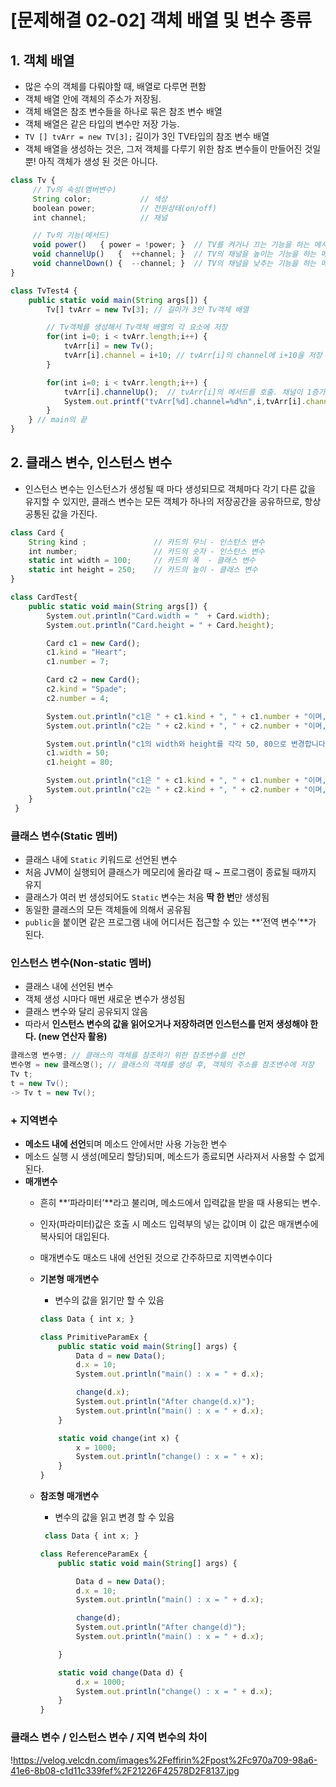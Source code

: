 # [문제해결 02-02] 객체 배열 및 변수 종류

## 1. 객체 배열
- 많은 수의 객체를 다뤄야할 때, 배열로 다루면 편함
- 객체 배열 안에 객체의 주소가 저장됨.
- 객체 배열은 참조 변수들을 하나로 묶은 참조 변수 배열
- 객체 배열은 같은 타입의 변수만 저장 가능.
- `TV [] tvArr = new TV[3];`  길이가 3인 TV타입의 참조 변수 배열
- 객체 배열을 생성하는 것은, 그저 객체를 다루기 위한 참조 변수들이 만들어진 것일 뿐! 아직 객체가 생성 된 것은 아니다.

```jsx
class Tv { 
     // Tv의 속성(멤버변수) 
     String color;           // 색상 
     boolean power;          // 전원상태(on/off) 
     int channel;          	 // 채널 

     // Tv의 기능(메서드) 
     void power()   { power = !power; }  // TV를 켜거나 끄는 기능을 하는 메서드 
     void channelUp()   {  ++channel; }  // TV의 채널을 높이는 기능을 하는 메서드 
     void channelDown() {  --channel; }  // TV의 채널을 낮추는 기능을 하는 메서드  
}

class TvTest4 {
	public static void main(String args[]) {
		Tv[] tvArr = new Tv[3]; // 길이가 3인 Tv객체 배열

		// Tv객체를 생성해서 Tv객체 배열의 각 요소에 저장
		for(int i=0; i < tvArr.length;i++) {
			tvArr[i] = new Tv();
			tvArr[i].channel = i+10; // tvArr[i]의 channel에 i+10을 저장
		}

		for(int i=0; i < tvArr.length;i++) {
			tvArr[i].channelUp();  // tvArr[i]의 메서드를 호출. 채널이 1증가
			System.out.printf("tvArr[%d].channel=%d%n",i,tvArr[i].channel);
		}
	} // main의 끝
} 
```

## 2. 클래스 변수, 인스턴스 변수

- 인스턴스 변수는 인스턴스가 생성될 때 마다 생성되므로 객체마다 각기 다른 값을 유지할 수 있지만, 클래스 변수는 모든 객체가 하나의 저장공간을 공유하므로, 항상 공통된 값을 가진다.

```jsx
class Card {
	String kind ;				// 카드의 무늬 - 인스턴스 변수
	int number;				    // 카드의 숫자 - 인스턴스 변수
	static int width = 100;		// 카드의 폭  - 클래스 변수
	static int height = 250;	// 카드의 높이 - 클래스 변수
}

class CardTest{
	public static void main(String args[]) {
		System.out.println("Card.width = "  + Card.width);
		System.out.println("Card.height = " + Card.height);

		Card c1 = new Card();
		c1.kind = "Heart";
		c1.number = 7;

		Card c2 = new Card();
		c2.kind = "Spade";
		c2.number = 4;

		System.out.println("c1은 " + c1.kind + ", " + c1.number + "이며, 크기는 (" + c1.width + ", " + c1.height + ")" );
		System.out.println("c2는 " + c2.kind + ", " + c2.number + "이며, 크기는 (" + c2.width + ", " + c2.height + ")" );		

		System.out.println("c1의 width와 height를 각각 50, 80으로 변경합니다.");
		c1.width = 50;
		c1.height = 80;

		System.out.println("c1은 " + c1.kind + ", " + c1.number + "이며, 크기는 (" + c1.width + ", " + c1.height + ")" );
		System.out.println("c2는 " + c2.kind + ", " + c2.number + "이며, 크기는 (" + c2.width + ", " + c2.height + ")" );
	}
 }
```

### **클래스 변수(Static 멤버)**

- 클래스 내에 `Static` 키워드로 선언된 변수
- 처음 JVM이 실행되어 클래스가 메모리에 올라갈 때 ~ 프로그램이 종료될 때까지 유지
- 클래스가 여러 번 생성되어도 `Static` 변수는 처음 **딱 한 번**만 생성됨
- 동일한 클래스의 모든 객체들에 의해서 공유됨
- `public`을 붙이면 같은 프로그램 내에 어디서든 접근할 수 있는 **‘전역 변수’**가 된다.

### **인스턴스 변수(Non-static 멤버)**

- 클래스 내에 선언된 변수
- 객체 생성 시마다 매번 새로운 변수가 생성됨
- 클래스 변수와 달리 공유되지 않음
- 따라서 **인스턴스 변수의 값을 읽어오거나 저장하려면 인스턴스를 먼저 생성해야 한다. (new 연산자 활용)**

```java
클래스명 변수명; // 클래스의 객체를 참조하기 위한 참조변수를 선언
변수명 = new 클래스명(); // 클래스의 객체를 생성 후, 객체의 주소를 참조변수에 저장
Tv t;
t = new Tv(); 
-> Tv t = new Tv();
```

### + 지역변수

- **메소드 내에 선언**되며 메소드 안에서만 사용 가능한 변수
- 메소드 실행 시 생성(메모리 할당)되며, 메소드가 종료되면 사라져서 사용할 수 없게 된다.
- **매개변수**
    - 흔히 **‘파라미터’**라고 불리며, 메소드에서 입력값을 받을 때 사용되는 변수.
    - 인자(파라미터)값은 호출 시 메소드 입력부의 넣는 값이며 이 값은 매개변수에 복사되어 대입된다.
    - 매개변수도 매소드 내에 선언된 것으로 간주하므로 지역변수이다
    - **기본형 매개변수**
        - 변수의 값을 읽기만 할 수 있음
        
        ```jsx
        class Data { int x; }
        
        class PrimitiveParamEx {
        	public static void main(String[] args) {
        		Data d = new Data();
        		d.x = 10;
        		System.out.println("main() : x = " + d.x);
        
        		change(d.x);
        		System.out.println("After change(d.x)");
        		System.out.println("main() : x = " + d.x);
        	}
        
        	static void change(int x) {
        		x = 1000;
        		System.out.println("change() : x = " + x);
        	}
        }
        ```
        
    - **참조형 매개변수**
        - 변수의 값을 읽고 변경 할 수 있음
        
        ```jsx
         class Data { int x; }
        
        class ReferenceParamEx {
        	public static void main(String[] args) {
        
        		Data d = new Data();
        		d.x = 10;
        		System.out.println("main() : x = " + d.x);
        
        		change(d);
        		System.out.println("After change(d)");
        		System.out.println("main() : x = " + d.x);
        
        	}
        
        	static void change(Data d) {
        		d.x = 1000;
        		System.out.println("change() : x = " + d.x);
        	}
        }
        ```
        

### 클래스 변수 / 인스턴스 변수 / 지역 변수의 차이
!https://velog.velcdn.com/images%2Feffirin%2Fpost%2Fc970a709-98a6-41e6-8b08-c1d11c339fef%2F21226F42578D2F8137.jpg
